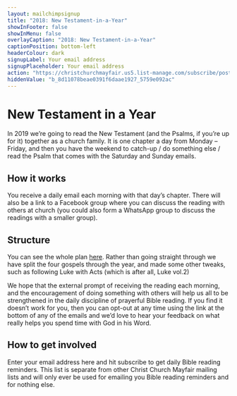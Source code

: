 ```yaml
---
layout: mailchimpsignup
title: "2018: New Testament-in-a-Year"
showInFooter: false
showInMenu: false
overlayCaption: "2018: New Testament-in-a-Year"
captionPosition: bottom-left
headerColour: dark
signupLabel: Your email address
signupPlaceholder: Your email address
action: "https://christchurchmayfair.us5.list-manage.com/subscribe/post?u=8d11078beae0391f6daae1927&amp;id=5759e092ac"
hiddenValue: "b_8d11078beae0391f6daae1927_5759e092ac"
---
```

New Testament in a Year
=============================

In 2019 we’re going to read the New Testament (and the Psalms, if you’re up for it) together as a church family. It is one chapter a day from Monday – Friday, and then you have the weekend to catch-up / do something else / read the Psalm that comes with the Saturday and Sunday emails.

How it works
------------
You receive a daily email each morning with that day’s chapter. There will also be a link to a Facebook group where you can discuss the reading with others at church (you could also form a WhatsApp group to discuss the readings with a smaller group).

Structure
---------
You can see the whole plan [here](https://docs.google.com/spreadsheets/d/1mRy1UDiUKU6af_Qda2bAhkC_30V2FaPZoc_cr_oj4uc/edit?usp=sharing). Rather than going straight through we have split the four gospels through the year, and made some other tweaks, such as following Luke with Acts (which is after all, Luke vol.2)

We hope that the external prompt of receiving the reading each morning, and the encouragement of doing something with others will help us all to be strengthened in the daily discipline of prayerful Bible reading. If you find it doesn’t work for you, then you can opt-out at any time using the link at the bottom of any of the emails and we’d love to hear your feedback on what really helps you spend time with God in his Word.

How to get involved
-------------------

Enter your email address here and hit subscribe to get daily Bible reading reminders. This list is separate from other Christ Church Mayfair mailing lists and will only ever be used for emailing you Bible reading reminders and for nothing else.
